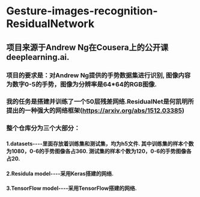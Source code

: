 # Gesture-images-recognition-ResidualNetwork
## 项目来源于Andrew Ng在Cousera上的公开课deeplearning.ai.
### 项目的要求是：对Andrew Ng提供的手势数据集进行识别, 图像内容为数字0-5的手势，图像为分辨率是64*64的RGB图像.
### 我的任务是搭建并训练了一个50层残差网络.ResidualNet是何凯明所提出的一种强大的网络框架(https://arxiv.org/abs/1512.03385)
### 整个仓库分为三个大部分：
####  1.datasets----里面存放着训练集和测试集，均为h5文件. 其中训练集的样本个数为1080，0-6的手势图像各占360. 测试集的样本个数为120，0-6的手势图像各占20.  
####  2.Residula model----采用Keras搭建的网络. 
####  3.TensorFlow model----采用TensorFlow搭建的网络.
